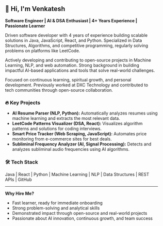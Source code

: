 ## 👋 Hi, I'm Venkatesh

**Software Engineer | AI & DSA Enthusiast | 4+ Years Experience | Passionate Learner**

Driven software developer with 4 years of experience building scalable solutions in Java, JavaScript, React, and Python. Specialized in Data Structures, Algorithms, and competitive programming, regularly solving problems on platforms like LeetCode.

Actively developing and contributing to open-source projects in Machine Learning, NLP, and web automation. Strong background in building impactful AI-based applications and tools that solve real-world challenges.

Focused on continuous learning, spiritual growth, and personal development. Previously worked at DXC Technology and contributed to tech communities through open-source collaboration.

### 🔥 Key Projects
- **AI Resume Parser (NLP, Python):** Automatically analyzes resumes using machine learning and extracts the most relevant data.
- **LeetCode Patterns Visualizer (DSA, React):** Visualizes algorithm patterns and solutions for coding interviews.
- **Smart Price Tracker (Web Scraping, JavaScript):** Automates price monitoring from e-commerce sites for best deals.
- **Subliminal Frequency Analyzer (AI, Signal Processing):** Detects and analyzes subliminal audio frequencies using AI algorithms.

### 🛠️ Tech Stack  
Java | React | Python | Machine Learning | NLP | Data Structures | REST APIs | GitHub

---

**Why Hire Me?**  
- Fast learner, ready for immediate onboarding  
- Strong problem-solving and analytical skills  
- Demonstrated impact through open-source and real-world projects  
- Passionate about AI innovation, continuous growth, and team success


<!--
**venkateshgl/venkateshgl** is a ✨ _special_ ✨ repository because its `README.md` (this file) appears on your GitHub profile.

Here are some ideas to get you started:

- 🔭 I’m currently working on ...
- 🌱 I’m currently learning ...
- 👯 I’m looking to collaborate on ...
- 🤔 I’m looking for help with ...
- 💬 Ask me about ...
- 📫 How to reach me: ...
- 😄 Pronouns: ...
- ⚡ Fun fact: ...
-->
